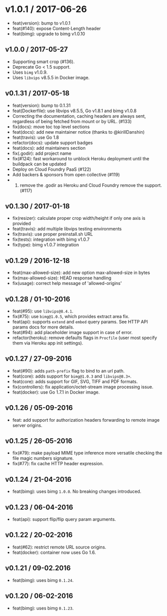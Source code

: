 
v1.0.1 / 2017-06-26
===================

  * feat(version): bump to v1.0.1
  * feat(#140): expose Content-Length header
  * feat(bimg): upgrade to bimg v1.0.10

## v1.0.0 / 2017-05-27

  * Supporting smart crop (#136).
  * Deprecate Go < 1.5 support.
  * Uses `bimg` v1.0.9.
  * Uses `libvips` v8.5.5 in Docker image.

## v0.1.31 / 2017-05-18

  * feat(version): bump to 0.1.31
  * feat(Dockerfile): use libvips v8.5.5, Go v1.8.1 and bimg v1.0.8
  * Correcting the documentation, caching headers are always sent, regardless of being fetched from mount or by URL. (#133)
  * fix(docs): move toc top level sections
  * feat(docs): add new maintainer notice (thanks to @kirillDanshin)
  * feat(travis): use Go 1.8
  * refactor(docs): update support badges
  * feat(docs): add maintainers section
  * fix(.godir): add project name
  * fix(#124): fast workaround to unblock Heroku deployment until the buildpack can be updated
  * Deploy on Cloud Foundry PaaS (#122)
  * Add backers & sponsors from open collective (#119)
  * 1. remove the .godir as Heroku and Cloud Foundry remove the support. (#117)

## v0.1.30 / 2017-01-18

- fix(resizer): calculate proper crop width/height if only one axis is provided
- feat(travis): add multiple libvips testing environments
- fix(travis): use proper preinstall.sh URL
- fix(tests): integration with bimg v1.0.7
- fix(type): bimg v1.0.7 integration

## v0.1.29 / 2016-12-18

- feat(max-allowed-size): add new option max-allowed-size in bytes
- fix(max-allowed-size): HEAD response handling
- fix(usage): correct help message of 'allowed-origins'

## v0.1.28 / 01-10-2016

- feat(#95): use `libvips@8.4.1`.
- fix(#75): use `bimg@1.0.5`, which provides extract area fix.
- feat(api): supports `extend` and `embed` query params. See HTTP API params docs for more details.
- feat(#94): add placeholder image support in case of error.
- refactor(heroku): remove defaults flags in `Procfile` (user most specify them via Heroku app init settings).

## v0.1.27 / 27-09-2016

- feat(#90): adds `path-prefix` flag to bind to an url path.
- feat(core): adds support for `bimg@1.0.3` and `libvips@8.3+`.
- feat(core): adds support for GIF, SVG, TIFF and PDF formats.
- fix(controllers): fix application/octet-stream image processing issue.
- feat(docker): use Go 1.7.1 in Docker image.

## v0.1.26 / 05-09-2016

- feat: add support for authorization headers forwarding to remote image server origins.

## v0.1.25 / 26-05-2016

- fix(#79): make payload MIME type inference more versatile checking the file magic numbers signature.
- fix(#77): fix cache HTTP header expression.

## v0.1.24 / 21-04-2016

- feat(bimg): uses bimg `1.0.0`. No breaking changes introduced.

## v0.1.23 / 06-04-2016

- feat(api): support flip/flip query param arguments.

## v0.1.22 / 20-02-2016

- feat(#62): restrict remote URL source origins.
- feat(docker): container now uses Go 1.6.

## v0.1.21 / 09-02.2016

- feat(bimg): uses bimg `0.1.24`.

## v0.1.20 / 06-02-2016

- feat(bimg): uses bimg `0.1.23`.
